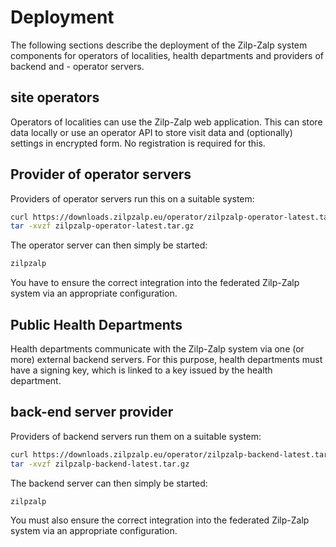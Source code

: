 # Deployment

The following sections describe the deployment of the Zilp-Zalp system components for operators of localities, health departments and providers of backend and - operator servers.

## site operators

Operators of localities can use the Zilp-Zalp web application. This can store data locally or use an operator API to store visit data and (optionally) settings in encrypted form. No registration is required for this.

## Provider of operator servers

Providers of operator servers run this on a suitable system:

```bash
curl https://downloads.zilpzalp.eu/operator/zilpzalp-operator-latest.tar.gz
tar -xvzf zilpzalp-operator-latest.tar.gz
```


The operator server can then simply be started:

```bash
zilpzalp
```


You have to ensure the correct integration into the federated Zilp-Zalp system via an appropriate configuration.

## Public Health Departments

Health departments communicate with the Zilp-Zalp system via one (or more) external backend servers. For this purpose, health departments must have a signing key, which is linked to a key issued by the health department.

## back-end server provider

Providers of backend servers run them on a suitable system:

```bash
curl https://downloads.zilpzalp.eu/operator/zilpzalp-backend-latest.tar.gz
tar -xvzf zilpzalp-backend-latest.tar.gz
```


The backend server can then simply be started:

```bash
zilpzalp
```


You must also ensure the correct integration into the federated Zilp-Zalp system via an appropriate configuration.
